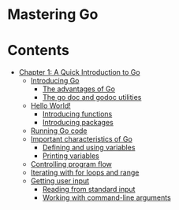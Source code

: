 Mastering Go
==============

# Contents

- [Chapter 1: A Quick Introduction to Go](chapter-1.md#chapter-1-a-quick-introduction-to-go)
  * [Introducing Go](chapter-1.md#introducing-go)
    + [The advantages of Go](chapter-1.md#the-advantages-of-go)
    + [The go doc and godoc utilities](chapter-1.md#the-go-doc-and-godoc-utilities)
  * [Hello World!](chapter-1.md#hello-world)
    - [Introducing functions](chapter-1.md#introducing-functions)
    - [Introducing packages](chapter-1.md#introducing-packages)
  * [Running Go code](chapter-1.md#running-go-code)
  * [Important characteristics of Go](chapter-1.md#important-characteristics-of-go)
    + [Defining and using variables](chapter-1.md#defining-and-using-variables)
    + [Printing variables](chapter-1.md#printing-variables)
  * [Controlling program flow](chapter-1.md#controlling-program-flow)
  * [Iterating with for loops and range](chapter-1.md#iterating-with-for-loops-and-range)
  * [Getting user input](chapter-1.md#getting-user-input)
    + [Reading from standard input](chapter-1.md#reading-from-standard-input)
    + [Working with command-line arguments](chapter-1.md#working-with-command-line-arguments)